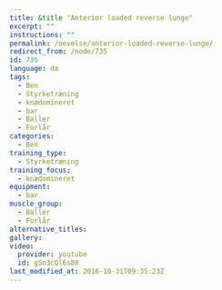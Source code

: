 ```yaml
---
title: &title "Anterior loaded reverse lunge"
excerpt: ""
instructions: ""
permalink: /oevelse/anterior-loaded-reverse-lunge/
redirect_from: /node/735
id: 735
language: da
tags:
  - Ben
  - Styrketræning
  - knædomineret
  - bar
  - Baller
  - Forlår
categories:
  - Ben
training_type: 
  - Styrketræning
training_focus: 
  - knædomineret
equipment:
  - bar
muscle_group:
  - Baller
  - Forlår
alternative_titles:
gallery:
video:
  provider: youtube
  id: gSn3cQl6s88
last_modified_at: 2016-10-31T09:35:23Z
---
```



